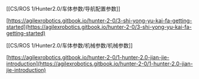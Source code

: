 [[CS/ROS 1/Hunter2.0/车体参数/导航配置参数]]

[https://agilexrobotics.gitbook.io/hunter-2-0/3-shi-yong-yu-kai-fa-getting-started](https://agilexrobotics.gitbook.io/hunter-2-0/3-shi-yong-yu-kai-fa-getting-started)

[[CS/ROS 1/Hunter2.0/车体参数/机械参数/机械参数]]

[https://agilexrobotics.gitbook.io/hunter-2-0/1-hunter-2.0-jian-jie-introduction](https://agilexrobotics.gitbook.io/hunter-2-0/1-hunter-2.0-jian-jie-introduction)